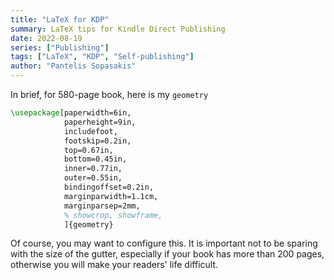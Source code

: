 ```yaml
---
title: "LaTeX for KDP"
summary: LaTeX tips for Kindle Direct Publishing
date: 2022-08-19
series: ["Publishing"]
tags: ["LaTeX", "KDP", "Self-publishing"]
author: "Pantelis Sopasakis"
---
```


In brief, for 580-page book, here is my `geometry`

```latex
\usepackage[paperwidth=6in,
            paperheight=9in,
            includefoot, 
            footskip=0.2in,
            top=0.67in,
            bottom=0.45in,
            inner=0.77in,
            outer=0.55in,
            bindingoffset=0.2in,
            marginparwidth=1.1cm,
            marginparsep=2mm,
            % showcrop, showframe,
            ]{geometry}
```

Of course, you may want to configure this. It is important not to be sparing with the size of the gutter, especially if your book has more than 200 pages, otherwise you will make your readers' life difficult. 